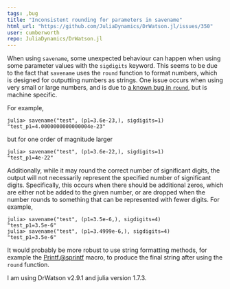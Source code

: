```yaml
---
tags: ,bug
title: "Inconsistent rounding for parameters in savename"
html_url: "https://github.com/JuliaDynamics/DrWatson.jl/issues/350"
user: cumberworth
repo: JuliaDynamics/DrWatson.jl
---
```


When using `savename`, some unexpected behaviour can happen when using some parameter values with the `sigdigits` keyword. This seems to be due to the fact that `savename` uses the `round` function to format numbers, which is designed for outputting numbers as strings. One issue occurs when using very small or large numbers, and is due to [a known bug in `round`](https://github.com/JuliaLang/julia/issues/33428), but is machine specific.

For example,
```
julia> savename("test", (p1=3.6e-23,), sigdigits=1)
"test_p1=4.0000000000000004e-23"
```
but for one order of magnitude larger
```
julia> savename("test", (p1=3.6e-22,), sigdigits=1)
"test_p1=4e-22"
```

Additionally, while it may round the correct number of significant digits, the output will not necessarily represent the specified number of significant digits. Specifically, this occurs when there should be additional zeros, which are either not be added to the given number, or are dropped when the number rounds to something that can be represented with fewer digits. For example,
```
julia> savename("test", (p1=3.5e-6,), sigdigits=4)
"test_p1=3.5e-6"
julia> savename("test", (p1=3.4999e-6,), sigdigits=4)
"test_p1=3.5e-6"
```

It would probably be more robust to use string formatting methods, for example the [Printf.@sprintf](https://docs.julialang.org/en/v1/stdlib/Printf/#Printf.@sprintf) macro, to produce the final string after using the `round` function.

I am using DrWatson v2.9.1 and julia version 1.7.3.
